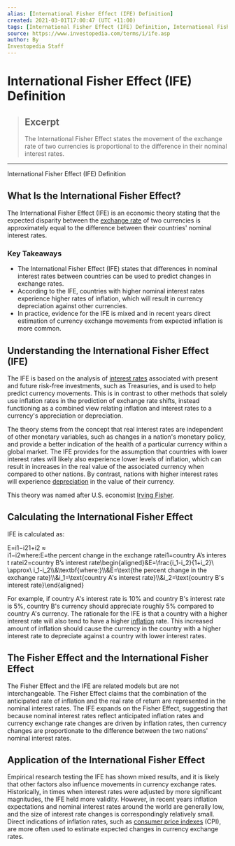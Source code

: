 ```yaml
---
alias: [International Fisher Effect (IFE) Definition]
created: 2021-03-01T17:00:47 (UTC +11:00)
tags: [International Fisher Effect (IFE) Definition, International Fisher Effect (IFE) Definition]
source: https://www.investopedia.com/terms/i/ife.asp
author: By
Investopedia Staff
---
```


# International Fisher Effect (IFE) Definition

> ## Excerpt
> The International Fisher Effect states the movement of the exchange rate of two currencies is proportional to the difference in their nominal interest rates.

---

International Fisher Effect (IFE) Definition
## What Is the International Fisher Effect?

The International Fisher Effect (IFE) is an economic theory stating that the expected disparity between the [exchange rate](https://www.investopedia.com/terms/e/exchangerate.asp) of two currencies is approximately equal to the difference between their countries' nominal interest rates.

### Key Takeaways

-   The International Fisher Effect (IFE) states that differences in nominal interest rates between countries can be used to predict changes in exchange rates.
-   According to the IFE, countries with higher nominal interest rates experience higher rates of inflation, which will result in currency depreciation against other currencies. 
-   In practice, evidence for the IFE is mixed and in recent years direct estimation of currency exchange movements from expected inflation is more common.

## Understanding the International Fisher Effect (IFE)

The IFE is based on the analysis of [interest rates](https://www.investopedia.com/terms/i/interestrate.asp) associated with present and future risk-free investments, such as Treasuries, and is used to help predict currency movements. This is in contrast to other methods that solely use inflation rates in the prediction of exchange rate shifts, instead functioning as a combined view relating inflation and interest rates to a currency's appreciation or depreciation.

The theory stems from the concept that real interest rates are independent of other monetary variables, such as changes in a nation's monetary policy, and provide a better indication of the health of a particular currency within a global market. The IFE provides for the assumption that countries with lower interest rates will likely also experience lower levels of inflation, which can result in increases in the real value of the associated currency when compared to other nations. By contrast, nations with higher interest rates will experience [depreciation](https://www.investopedia.com/terms/d/depreciation.asp) in the value of their currency.

This theory was named after U.S. economist [Irving Fisher](https://www.econlib.org/library/Enc/bios/Fisher.html). 

## Calculating the International Fisher Effect

IFE is calculated as:

E\=i1−i21+i2 ≈ i1−i2where:E\=the percent change in the exchange ratei1\=country A’s interest ratei2\=country B’s interest rate\\begin{aligned}&E=\\frac{i\_1-i\_2}{1+i\_2}\\ \\approx\\ i\_1-i\_2\\\\&\\textbf{where:}\\\\&E=\\text{the percent change in the exchange rate}\\\\&i\_1=\\text{country A's interest rate}\\\\&i\_2=\\text{country B's interest rate}\\end{aligned}

For example, if country A's interest rate is 10% and country B's interest rate is 5%, country B's currency should appreciate roughly 5% compared to country A's currency. The rationale for the IFE is that a country with a higher interest rate will also tend to have a higher [inflation](https://www.investopedia.com/terms/i/inflation.asp) rate. This increased amount of inflation should cause the currency in the country with a higher interest rate to depreciate against a country with lower interest rates.

## The Fisher Effect and the International Fisher Effect

The Fisher Effect and the IFE are related models but are not interchangeable. The Fisher Effect claims that the combination of the anticipated rate of inflation and the real rate of return are represented in the nominal interest rates. The IFE expands on the Fisher Effect, suggesting that because nominal interest rates reflect anticipated inflation rates and currency exchange rate changes are driven by inflation rates, then currency changes are proportionate to the difference between the two nations' nominal interest rates.

## Application of the International Fisher Effect

Empirical research testing the IFE has shown mixed results, and it is likely that other factors also influence movements in currency exchange rates. Historically, in times when interest rates were adjusted by more significant magnitudes, the IFE held more validity. However, in recent years inflation expectations and nominal interest rates around the world are generally low, and the size of interest rate changes is correspondingly relatively small. Direct indications of inflation rates, such as [consumer price indexes](https://www.investopedia.com/terms/c/consumerpriceindex.asp) (CPI), are more often used to estimate expected changes in currency exchange rates.
